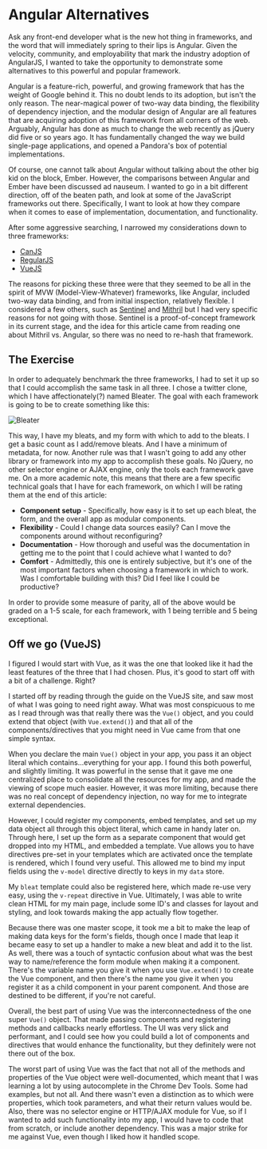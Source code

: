 Angular Alternatives
====

Ask any front-end developer what is the new hot thing in frameworks, and the word that will immediately spring to their lips is Angular. Given the velocity, community, and employability that mark the industry adoption of AngularJS, I wanted to take the opportunity to demonstrate some alternatives to this powerful and popular framework. 

Angular is a feature-rich, powerful, and growing framework that has the weight of Google behind it. This no doubt lends to its adoption, but isn't the only reason. The near-magical power of two-way data binding, the flexibility of dependency injection, and the modular design of Angular are all features that are acquiring adoption of this framework from all corners of the web. Arguably, Angular has done as much to change the web recently as jQuery did five or so years ago. It has fundamentally changed the way we build single-page applications, and opened a Pandora's box of potential implementations.

Of course, one cannot talk about Angular without talking about the other big kid on the block, Ember. However, the comparisons between Angular and Ember have been discussed ad nauseum. I wanted to go in a bit different direction, off of the beaten path, and look at some of the JavaScript frameworks out there. Specifically, I want to look at how they compare when it comes to ease of implementation, documentation, and functionality.

After some aggressive searching, I narrowed my considerations down to three frameworks:

* [CanJS](http://canjs.com/)
* [RegularJS](http://regularjs.github.io/)
* [VueJS](http://vuejs.org/)

The reasons for picking these three were that they seemed to be all in the spirit of MVW (Model-View-Whatever) frameworks, like Angular, included two-way data binding, and from initial inspection, relatively flexible. I considered a few others, such as [Sentinel](https://bitbucket.org/sras/sentinel.js/overview) and [Mithril](http://lhorie.github.io/mithril/) but I had very specific reasons for not going with those. Sentinel is a proof-of-concept framework in its current stage, and the idea for this article came from reading one about Mithril vs. Angular, so there was no need to re-hash that framework.

## The Exercise

In order to adequately benchmark the three frameworks, I had to set it up so that I could accomplish the same task in all three. I chose a twitter clone, which I have affectionately(?) named Bleater. The goal with each framework is going to be to create something like this:

![Bleater](http://www.donburks.com/images/bleater/bleater1.png)

This way, I have my bleats, and my form with which to add to the bleats. I get a basic count as I add/remove bleats. And I have a minimum of metadata, for now. Another rule was that I wasn't going to add any other library or framework into my app to accomplish these goals. No jQuery, no other selector engine or AJAX engine, only the tools each framework gave me. On a more academic note, this means that there are a few specific technical goals that I have for each framework, on which I will be rating them at the end of this article:

* **Component setup** - Specifically, how easy is it to set up each bleat, the form, and the overall app as modular components. 
* **Flexibility** - Could I change data sources easily? Can I move the components around without reconfiguring? 
* **Documentation** - How thorough and useful was the documentation in getting me to the point that I could achieve what I wanted to do?
* **Comfort** - Admittedly, this one is entirely subjective, but it's one of the most important factors when choosing a framework in which to work. Was I comfortable building with this? Did I feel like I could be productive?

In order to provide some measure of parity, all of the above would be graded on a 1-5 scale, for each framework, with 1 being terrible and 5 being exceptional. 

## Off we go (VueJS)

I figured I would start with Vue, as it was the one that looked like it had the least features of the three that I had chosen. Plus, it's good to start off with a bit of a challenge. Right?

I started off by reading through the guide on the VueJS site, and saw most of what I was going to need right away. What was most conspicuous to me as I read through was that really there was the `Vue()` object, and you could extend that object (with `Vue.extend()`) and that all of the components/directives that you might need in Vue came from that one simple syntax. 

When you declare the main `Vue()` object in your app, you pass it an object literal which contains...everything for your app. I found this both powerful, and slightly limiting. It was powerful in the sense that it gave me one centralized place to consolidate all the resources for my app, and made the viewing of scope much easier. However, it was more limiting, because there was no real concept of dependency injection, no way for me to integrate external dependencies. 

However, I could register my components, embed templates, and set up my data object all through this object literal, which came in handy later on. Through here, I set up the form as a separate component that would get dropped into my HTML, and embedded a template. Vue allows you to have directives pre-set in your templates which are activated once the template is rendered, which I found very useful. This allowed me to bind my input fields using the `v-model` directive directly to keys in my `data` store. 

My `bleat` template could also be registered here, which made re-use very easy, using the `v-repeat` directive in Vue. Ultimately, I was able to write clean HTML for my main page, include some ID's and classes for layout and styling, and look towards making the app actually flow together.

Because there was one master scope, it took me a bit to make the leap of making data keys for the form's fields, though once I made that leap it became easy to set up a handler to make a new bleat and add it to the list.  As well, there was a touch of syntactic confusion about what was the best way to name/reference the form module when making it a component. There's the variable name you give it when you use `Vue.extend()` to create the Vue component, and then there's the name you give it when you register it as a child component in your parent component. And those are destined to be different, if you're not careful. 

Overall, the best part of using Vue was the interconnectedness of the one super `Vue()` object. That made passing components and registering methods and callbacks nearly effortless. The UI was very slick and performant, and I could see how you could build a lot of components and directives that would enhance the functionality, but they definitely were not there out of the box.

The worst part of using Vue was the fact that not all of the methods and properties of the Vue object were well-documented, which meant that I was learning a lot by using autocomplete in the Chrome Dev Tools. Some had examples, but not all. And there wasn't even a distinction as to which were properties, which took parameters, and what their return values would be. Also, there was no selector engine or HTTP/AJAX module for Vue, so if I wanted to add such functionality into my app, I would have to code that from scratch, or include another dependency. This was a major strike for me against Vue, even though I liked how it handled scope. 